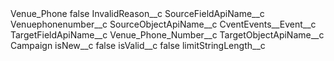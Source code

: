 <?xml version="1.0" encoding="UTF-8"?>
<CustomMetadata xmlns="http://soap.sforce.com/2006/04/metadata" xmlns:xsi="http://www.w3.org/2001/XMLSchema-instance" xmlns:xsd="http://www.w3.org/2001/XMLSchema">
    <label>Venue_Phone</label>
    <protected>false</protected>
    <values>
        <field>InvalidReason__c</field>
        <value xsi:nil="true"/>
    </values>
    <values>
        <field>SourceFieldApiName__c</field>
        <value xsi:type="xsd:string">Venuephonenumber__c</value>
    </values>
    <values>
        <field>SourceObjectApiName__c</field>
        <value xsi:type="xsd:string">CventEvents__Event__c</value>
    </values>
    <values>
        <field>TargetFieldApiName__c</field>
        <value xsi:type="xsd:string">Venue_Phone_Number__c</value>
    </values>
    <values>
        <field>TargetObjectApiName__c</field>
        <value xsi:type="xsd:string">Campaign</value>
    </values>
    <values>
        <field>isNew__c</field>
        <value xsi:type="xsd:boolean">false</value>
    </values>
    <values>
        <field>isValid__c</field>
        <value xsi:type="xsd:boolean">false</value>
    </values>
    <values>
        <field>limitStringLength__c</field>
        <value xsi:nil="true"/>
    </values>
</CustomMetadata>
